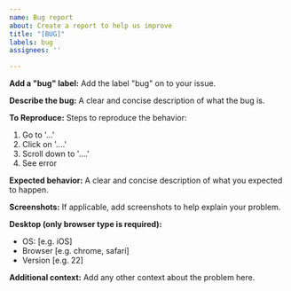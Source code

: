 ```yaml
---
name: Bug report
about: Create a report to help us improve
title: "[BUG]"
labels: bug
assignees: ''

---
```


**Add a "bug" label:**
Add the label "bug" on to your issue.

**Describe the bug:**
A clear and concise description of what the bug is.

**To Reproduce:**
Steps to reproduce the behavior:
1. Go to '...'
2. Click on '....'
3. Scroll down to '....'
4. See error

**Expected behavior:**
A clear and concise description of what you expected to happen.

**Screenshots:**
If applicable, add screenshots to help explain your problem.

**Desktop (only browser type is required):**
 - OS: [e.g. iOS]
 - Browser [e.g. chrome, safari]
 - Version [e.g. 22]

**Additional context:**
Add any other context about the problem here.
